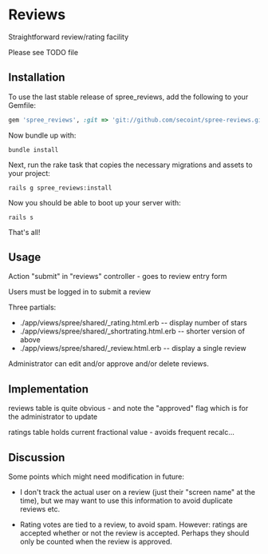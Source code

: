 Reviews
=======

Straightforward review/rating facility

Please see TODO file


Installation
------------

To use the last stable release of spree_reviews, add the following to your Gemfile:
```ruby
gem 'spree_reviews', :git => 'git://github.com/secoint/spree-reviews.git', :branch => '1-3-stable'
```

Now bundle up with:
```
bundle install
```

Next, run the rake task that copies the necessary migrations and assets to your project:
```
rails g spree_reviews:install
```

Now you should be able to boot up your server with:
```
rails s
```


That's all!



Usage
-----

Action "submit" in "reviews" controller - goes to review entry form

Users must be logged in to submit a review

Three partials:
 - ./app/views/spree/shared/_rating.html.erb  -- display number of stars
 - ./app/views/spree/shared/_shortrating.html.erb -- shorter version of above
 - ./app/views/spree/shared/_review.html.erb  -- display a single review

Administrator can edit and/or approve and/or delete reviews.


Implementation
--------------

reviews table is quite obvious - and note the "approved" flag which is for the
administrator to update

ratings table holds current fractional value - avoids frequent recalc...


Discussion
----------

Some points which might need modification in future:
 - I don't track the actual user on a review (just their "screen name" at the
   time), but we may want to use this information to avoid duplicate reviews
   etc.

 - Rating votes are tied to a review, to avoid spam. However: ratings are
   accepted whether or not the review is accepted. Perhaps they should only
   be counted when the review is approved.
